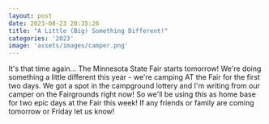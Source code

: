 ```yaml
---
layout: post
date: 2023-08-23 20:35:26
title: "A Little (Big) Something Different!"
categories: '2023'
image: 'assets/images/camper.png'
---
```


It's that time again... The Minnesota State Fair starts tomorrow! We're doing something a little different this year - we're camping AT the Fair for the first two days. We got a spot in the campground lottery and I'm writing from our camper on the Fairgrounds right now! So we'll be using this as home base for two epic days at the Fair this week! If any friends or family are coming tomorrow or Friday let us know!

